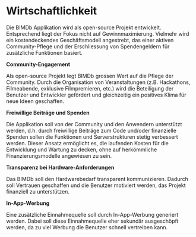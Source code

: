 # Wirtschaftlichkeit

Die BIMDb Applikation wird als open-source Projekt entwickelt. Entsprechend liegt der Fokus nicht auf Gewinnmaximierung. Vielmehr wird ein kostendeckendes Geschäftsmodell angestrebt, das einer aktiven Community-Pflege und der Erschliessung von Spendengeldern für zusätzliche Funktionen basiert. 

**Community-Engagement**

Als open-source Projekt legt BIMDb grossen Wert auf die Pflege der Community. Durch die Organisation von Veranstaltungen (z.B. Hackathons, Filmeabende, exklusive Filmpremieren, etc.) wird die Beteiligung der Benutzer und Entwickler gefördert und gleichzeitig ein positives Klima für neue Ideen geschaffen.

**Freiwillige Beiträge und Spenden**

Die Applikation soll von der Community und den Anwendern unterstützt werden, d.h. durch freiwillige Beiträge zum Code und/oder finanzielle Spenden sollen die Funktionen und Serverstrukturen stetig verbessert werden. Dieser Ansatz ermöglicht es, die laufenden Kosten für die Entwicklung und Wartung zu decken, ohne auf herkömmliche Finanzierungsmodelle angewiesen zu sein.

**Transparenz bei Hardware-Anforderungen**

Das BIMDb soll den Hardwarebedarf transparent kommunizieren. Dadurch soll Vertrauen geschaffen und die Benutzer motiviert werden, das Projekt finanziell zu unterstützen.

**In-App-Werbung**

Eine zusätzliche Einnahmequelle soll durch In-App-Werbung generiert werden. Dabei soll diese Einnahmequelle eher sekundär ausgeschöpft werden, da zu viel Werbung die Benutzer schnell vertreiben kann.


